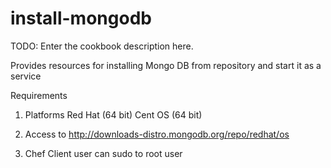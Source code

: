 # install-mongodb

TODO: Enter the cookbook description here.

Provides resources for installing Mongo DB from repository and start it as a service

Requirements

1. Platforms
   Red Hat (64 bit) 
   Cent OS (64 bit)

2. Access to http://downloads-distro.mongodb.org/repo/redhat/os

3. Chef Client user can sudo to root user
